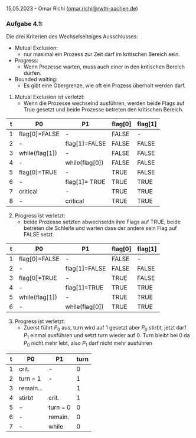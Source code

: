 15.05.2023 - Omar Richi (omar.richi@rwth-aachen.de)

### Aufgabe 4.1: 

Die drei Kriterien des Wechselseiteiges Ausschlusses:
- Mutual Exclusion:
	- nur maximal ein Prozess zur Zeit darf im kritischen Bereich sein.
- Progress:
	- Wenn Prozesse warten, muss auch einer in den kritischen Bereich dürfen.
- Bounded waiting:
	- Es gibt eine Obergrenze, wie oft ein Prozess überholt werden darf.

1. Mutual Exclusion ist verletzt: 
	- Wenn die Prozesse wechselnd ausführen, werden beide Flags auf True gesetzt und beide Prozesse betreten den kritischen Bereich.

| t   | P0             | P1             | flag[0] | flag[1] |
| --- | -------------- | -------------- | ------- | ------- |
| 1   | flag[0]=FALSE  | -              | FALSE   | -       |
| 2   | -              | flag[1]=FALSE  | FALSE   | FALSE   |
| 3   | while(flag[1]) | -              | FALSE   | FALSE   |
| 4   | -              | while(flag[0]) | FALSE   | FALSE   |
| 5   | flag[0]=TRUE   | -              | TRUE    | FALSE   |
| 6   | -              | flag[1]= TRUE  | TRUE    | TRUE    |
| 7   | critical       | -              | TRUE    | TRUE    |
| 8   | -              | critical       | TRUE    | TRUE    |

2.  Progress ist verletzt:
	-  beide Prozesse setzten abwechseldn ihre Flags auf TRUE, beide betreten die Schleife und warten dass der andere sein Flag auf FALSE setzt.


| t   | P0             | P1             | flag[0] | flag[1] |
| --- | -------------- | -------------- | ------- | ------- |
| 1   | flag[0]=FALSE  | -              | FALSE   | -       |
| 2   | -              | flag[1]=FALSE  | FALSE   | FALSE   |
| 3   | flag[0]=TRUE   | -              | TRUE    | FALSE   |
| 4   | -              | flag[1]=TRUE   | TRUE    | TRUE    |
| 5   | while(flag[1]) | -              | TRUE    | TRUE    |
| 6   | -              | while(flag[0]) | TRUE    | TRUE    |

3. Progress ist verletzt: 
	- Zuerst führt $P_0$ aus, turn wird auf 1 gesetzt aber $P_0$ stirbt, jetzt darf $P_1$ einmal ausführen und setzt turn wieder auf 0. Turn bleibt bei 0 da $P_0$ nicht mehr lebt, also $P_1$ darf nicht mehr ausführen

| t   | P0        | P1    | turn |
| --- | --------- | ----- | ---- |
| 1   | crit.     | -     | 0    |
| 2   | turn = 1  | -     | 1    |
| 3   | remain... |       | 1    |
| 4   | stirbt    | crit. | 1    |
| 5   | -         | turn = 0      | 0     |
| 6   | -         |    remain.   |   0   |
| 7   | -         |    while   |      0|
